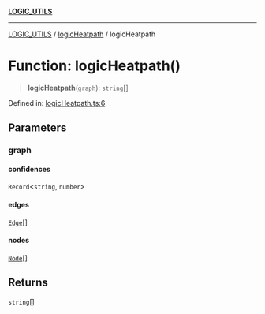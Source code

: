 [**LOGIC_UTILS**](../../README.md)

***

[LOGIC_UTILS](../../README.md) / [logicHeatpath](../README.md) / logicHeatpath

# Function: logicHeatpath()

> **logicHeatpath**(`graph`): `string`[]

Defined in: [logicHeatpath.ts:6](https://github.com/dailker/everyutil/blob/483b8bac7542bbca68c14daba34579f97fabc512/src/logic/logicHeatpath.ts#L6)

## Parameters

### graph

#### confidences

`Record`\<`string`, `number`\>

#### edges

[`Edge`](../../createDecisionGraph/interfaces/Edge.md)[]

#### nodes

[`Node`](../../createDecisionGraph/interfaces/Node.md)[]

## Returns

`string`[]
